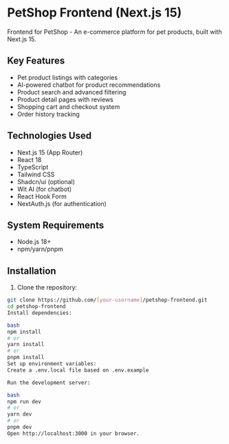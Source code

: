 # PetShop Frontend (Next.js 15)

Frontend for PetShop - An e-commerce platform for pet products, built with Next.js 15.

## Key Features

- Pet product listings with categories
- AI-powered chatbot for product recommendations
- Product search and advanced filtering
- Product detail pages with reviews
- Shopping cart and checkout system
- Order history tracking


## Technologies Used

- Next.js 15 (App Router)
- React 18
- TypeScript
- Tailwind CSS
- Shadcn/ui (optional)
- Wit AI (for chatbot)
- React Hook Form
- NextAuth.js (for authentication)

## System Requirements

- Node.js 18+
- npm/yarn/pnpm

## Installation

1. Clone the repository:
```bash
git clone https://github.com/[your-username]/petshop-frontend.git
cd petshop-frontend
Install dependencies:

bash
npm install
# or
yarn install
# or
pnpm install
Set up environment variables:
Create a .env.local file based on .env.example

Run the development server:

bash
npm run dev
# or
yarn dev
# or
pnpm dev
Open http://localhost:3000 in your browser.
